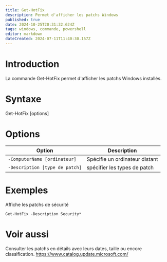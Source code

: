 ```yaml
---
title: Get-HotFix
description: Permet d'afficher les patchs Windows
published: true
date: 2024-10-25T20:31:32.624Z
tags: windows, commande, powershell
editor: markdown
dateCreated: 2024-07-11T11:40:30.157Z
---
```


# Introduction

La commande Get-HotFix permet d'afficher les patchs Windows installés.

# Syntaxe

Get-HotFix [options]

# Options

| Option                         | Description                    |
| ------------------------------ | ------------------------------ |
| `-ComputerName [ordinateur]`   | Spécifie un ordinateur distant |
| `-Description [type de patch]` | spécifier les types de patch   |

# Exemples

Affiche les patchs de sécurité

`Get-HotFix -Description Security*`

# Voir aussi

Consulter les patchs en détails avec leurs dates, taille ou encore classification.
https://www.catalog.update.microsoft.com/
